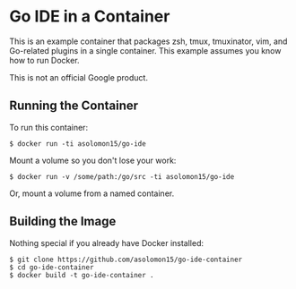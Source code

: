 Go IDE in a Container
=========================

This is an example container that packages zsh, tmux, tmuxinator, vim, and Go-related plugins in a single container.
This example assumes you know how to run Docker.

This is not an official Google product.

Running the Container
---------------------
To run this container:

    $ docker run -ti asolomon15/go-ide 
    
Mount a volume so you don't lose your work:

    $ docker run -v /some/path:/go/src -ti asolomon15/go-ide

Or, mount a volume from a named container.

Building the Image
----------------------
Nothing special if you already have Docker installed:

    $ git clone https://github.com/asolomon15/go-ide-container
    $ cd go-ide-container
    $ docker build -t go-ide-container .

